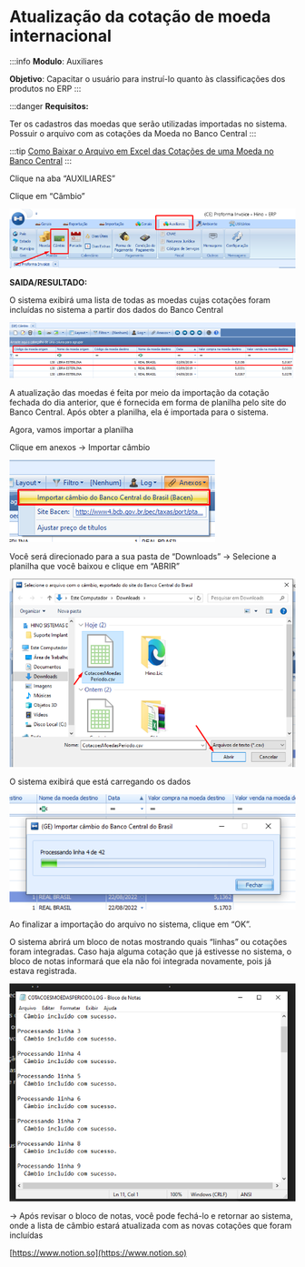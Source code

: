 # Atualização da cotação de moeda internacional

:::info
**Modulo**: Auxiliares

**Objetivo**: Capacitar o usuário para instruí-lo quanto às classificações dos produtos no ERP
:::

:::danger
**Requisitos:** 

Ter os cadastros das moedas que serão utilizadas importadas no sistema.
Possuir o arquivo com as cotações da Moeda no Banco Central 
:::

:::tip
[Como Baixar o Arquivo em Excel das Cotações de uma Moeda no Banco Central](https://www.notion.so/Como-Baixar-o-Arquivo-em-Excel-das-Cota-es-de-uma-Moeda-no-Banco-Central-4bc07156ef9e4ab1a971d2a837779afe?pvs=21)
:::


Clique na aba “AUXILIARES” 

Clique em “Câmbio”

![atualizacao-cotacao](./img/atualizacao-cotacao/atualizacao-cotacao.png)

**SAIDA/RESULTADO:** 

O sistema exibirá uma lista de todas as moedas cujas cotações foram incluídas no sistema a partir dos dados do Banco Central


![atualizacao-cotacao-1](./img/atualizacao-cotacao/atualizacao-cotacao-1.png)

A atualização das moedas é feita por meio da importação da cotação fechada do dia anterior, que é fornecida em forma de planilha pelo site do Banco Central. Após obter a planilha, ela é importada para o sistema. 


Agora, vamos importar a planilha 

Clique em anexos → Importar câmbio

![atualizacao-cotacao-2](./img/atualizacao-cotacao/atualizacao-cotacao-2.png)

Você será direcionado para a sua pasta de “Downloads” → Selecione a planilha que você baixou e clique em “ABRIR”

![atualizacao-cotacao-3](./img/atualizacao-cotacao/atualizacao-cotacao-3.png)

O sistema exibirá que está carregando os dados 

![atualizacao-cotacao-4](./img/atualizacao-cotacao/atualizacao-cotacao-4.png)

Ao finalizar a importação do arquivo no sistema, clique em “OK”. 

O sistema abrirá um bloco de notas mostrando quais “linhas” ou cotações foram integradas. Caso haja alguma cotação que já estivesse no sistema, o bloco de notas informará que ela não foi integrada novamente, pois já estava registrada.

![atualizacao-cotacao-5](./img/atualizacao-cotacao/atualizacao-cotacao-5.png)

→ Após revisar o bloco de notas, você pode fechá-lo e retornar ao sistema, onde a lista de câmbio estará atualizada com as novas cotações que foram incluídas 

[https://www.notion.so](https://www.notion.so)